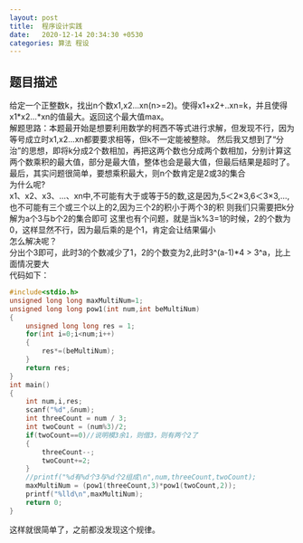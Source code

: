 ```yaml
---
layout: post
title:  程序设计实践
date:   2020-12-14 20:34:30 +0530
categories: 算法 程设
---
```

## 题目描述
给定一个正整数k，找出n个数x1,x2...xn(n>=2)。使得x1+x2+..xn=k，并且使得x1*x2...*xn的值最大。返回这个最大值max。  
解题思路：本题最开始是想要利用数学的柯西不等式进行求解，但发现不行，因为等号成立时x1,x2...xn都要要求相等，但k不一定能被整除。
然后我又想到了“分治”的思想，即将k分成2个数相加，再把这两个数也分成两个数相加，分别计算这两个数乘积的最大值，部分是最大值，整体也会是最大值，但最后结果是超时了。
最后，其实问题很简单，要想乘积最大，则n个数肯定是2或3的集合  
为什么呢?  
x1、x2、x3、…、xn中,不可能有大于或等于5的数,这是因为,5＜2×3,6＜3×3,…,也不可能有三个或三个以上的2,因为三个2的积小于两个3的积
则我们只需要把k分解为a个3与b个2的集合即可
这里也有个问题，就是当k%3=1的时候，2的个数为0，这样显然不行，因为最后乘的是个1，肯定会让结果偏小  
怎么解决呢？  
分出个3即可，此时3的个数减少了1，2的个数变为2,此时3^(a-1)*4 > 3^a，比上面情况要大  
代码如下：
```cpp
#include<stdio.h>
unsigned long long maxMultiNum=1;
unsigned long long pow1(int num,int beMultiNum)
{
	unsigned long long res = 1;
	for(int i=0;i<num;i++)
	{
		res*=(beMultiNum);
	}
	return res;
}
int main()
{
	int num,i,res;
	scanf("%d",&num);
	int threeCount = num / 3;
	int twoCount = (num%3)/2;
	if(twoCount==0)//说明模3余1，则借3，则有两个2了 
	{
		threeCount--;
		twoCount+=2;
	}
	//printf("%d有%d个3与%d个2组成\n",num,threeCount,twoCount);
	maxMultiNum = (pow1(threeCount,3)*pow1(twoCount,2));
	printf("%lld\n",maxMultiNum);	
	return 0;
}
```
这样就很简单了，之前都没发现这个规律。

